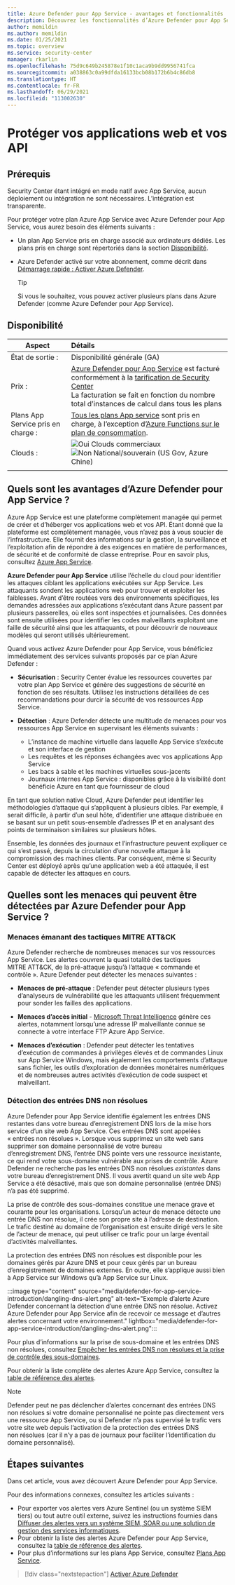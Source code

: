 ```yaml
---
title: Azure Defender pour App Service - avantages et fonctionnalités
description: Découvrez les fonctionnalités d’Azure Defender pour App Service et comment activer ce service dans votre abonnement
author: memildin
ms.author: memildin
ms.date: 01/25/2021
ms.topic: overview
ms.service: security-center
manager: rkarlin
ms.openlocfilehash: 75d9c649b245878e1f10c1aca9b9dd9956741fca
ms.sourcegitcommit: a038863c0a99dfda16133bcb08b172b6b4c86db8
ms.translationtype: HT
ms.contentlocale: fr-FR
ms.lasthandoff: 06/29/2021
ms.locfileid: "113002630"
---
```

# <a name="protect-your-web-apps-and-apis"></a>Protéger vos applications web et vos API

## <a name="prerequisites"></a>Prérequis

Security Center étant intégré en mode natif avec App Service, aucun déploiement ou intégration ne sont nécessaires. L’intégration est transparente.

Pour protéger votre plan Azure App Service avec Azure Defender pour App Service, vous aurez besoin des éléments suivants :

- Un plan App Service pris en charge associé aux ordinateurs dédiés. Les plans pris en charge sont répertoriés dans la section [Disponibilité](#availability).

- Azure Defender activé sur votre abonnement, comme décrit dans [Démarrage rapide : Activer Azure Defender](enable-azure-defender.md).

    > [!TIP]
    > Si vous le souhaitez, vous pouvez activer plusieurs plans dans Azure Defender (comme Azure Defender pour App Service).

## <a name="availability"></a>Disponibilité

| Aspect                       | Détails                                                                                                                                                                                        |
|------------------------------|:-----------------------------------------------------------------------------------------------------------------------------------------------------------------------------------------------|
| État de sortie :               | Disponibilité générale (GA)                                                                                                                                                                      |
| Prix :                     | [Azure Defender pour App Service](azure-defender.md) est facturé conformément à la [tarification de Security Center](https://azure.microsoft.com/pricing/details/security-center/)<br>La facturation se fait en fonction du nombre total d’instances de calcul dans tous les plans       |
| Plans App Service pris en charge : | [Tous les plans App service](https://azure.microsoft.com/pricing/details/app-service/plans/) sont pris en charge, à l’exception d’[Azure Functions sur le plan de consommation](../azure-functions/functions-scale.md). |
| Clouds :                      | ![Oui](./media/icons/yes-icon.png) Clouds commerciaux<br>![Non](./media/icons/no-icon.png) National/souverain (US Gov, Azure Chine)                                                     |
|                              |                                                                                                                                                                                                |

## <a name="what-are-the-benefits-of-azure-defender-for-app-service"></a>Quels sont les avantages d’Azure Defender pour App Service ?

Azure App Service est une plateforme complètement managée qui permet de créer et d’héberger vos applications web et vos API. Étant donné que la plateforme est complètement managée, vous n’avez pas à vous soucier de l’infrastructure. Elle fournit des informations sur la gestion, la surveillance et l’exploitation afin de répondre à des exigences en matière de performances, de sécurité et de conformité de classe entreprise. Pour en savoir plus, consultez [Azure App Service](https://azure.microsoft.com/services/app-service/).

**Azure Defender pour App Service** utilise l’échelle du cloud pour identifier les attaques ciblant les applications exécutées sur App Service. Les attaquants sondent les applications web pour trouver et exploiter les faiblesses. Avant d’être routées vers des environnements spécifiques, les demandes adressées aux applications s’exécutant dans Azure passent par plusieurs passerelles, où elles sont inspectées et journalisées. Ces données sont ensuite utilisées pour identifier les codes malveillants exploitant une faille de sécurité ainsi que les attaquants, et pour découvrir de nouveaux modèles qui seront utilisés ultérieurement.

Quand vous activez Azure Defender pour App Service, vous bénéficiez immédiatement des services suivants proposés par ce plan Azure Defender :

- **Sécurisation** : Security Center évalue les ressources couvertes par votre plan App Service et génère des suggestions de sécurité en fonction de ses résultats. Utilisez les instructions détaillées de ces recommandations pour durcir la sécurité de vos ressources App Service.

- **Détection** : Azure Defender détecte une multitude de menaces pour vos ressources App Service en supervisant les éléments suivants :
    - L’instance de machine virtuelle dans laquelle App Service s’exécute et son interface de gestion
    - Les requêtes et les réponses échangées avec vos applications App Service
    - Les bacs à sable et les machines virtuelles sous-jacents
    - Journaux internes App Service : disponibles grâce à la visibilité dont bénéficie Azure en tant que fournisseur de cloud

En tant que solution native Cloud, Azure Defender peut identifier les méthodologies d’attaque qui s’appliquent à plusieurs cibles. Par exemple, il serait difficile, à partir d’un seul hôte, d’identifier une attaque distribuée en se basant sur un petit sous-ensemble d’adresses IP et en analysant des points de terminaison similaires sur plusieurs hôtes.

Ensemble, les données des journaux et l’infrastructure peuvent expliquer ce qui s’est passé, depuis la circulation d’une nouvelle attaque à la compromission des machines clients. Par conséquent, même si Security Center est déployé après qu’une application web a été attaquée, il est capable de détecter les attaques en cours.


## <a name="what-threats-can-azure-defender-for-app-service-detect"></a>Quelles sont les menaces qui peuvent être détectées par Azure Defender pour App Service ?

### <a name="threats-by-mitre-attck-tactics"></a>Menaces émanant des tactiques MITRE ATT&CK

Azure Defender recherche de nombreuses menaces sur vos ressources App Service. Les alertes couvrent la quasi totalité des tactiques MITRE ATT&CK, de la pré-attaque jusqu’à l’attaque « commande et contrôle ». Azure Defender peut détecter les menaces suivantes :

- **Menaces de pré-attaque** : Defender peut détecter plusieurs types d’analyseurs de vulnérabilité que les attaquants utilisent fréquemment pour sonder les failles des applications.

- **Menaces d’accès initial** - [Microsoft Threat Intelligence](https://go.microsoft.com/fwlink/?linkid=2128684) génère ces alertes, notamment lorsqu’une adresse IP malveillante connue se connecte à votre interface FTP Azure App Service.

- **Menaces d’exécution** : Defender peut détecter les tentatives d’exécution de commandes à privilèges élevés et de commandes Linux sur App Service Windows, mais également les comportements d’attaque sans fichier, les outils d’exploration de données monétaires numériques et de nombreuses autres activités d’exécution de code suspect et malveillant.

### <a name="dangling-dns-detection"></a>Détection des entrées DNS non résolues

Azure Defender pour App Service identifie également les entrées DNS restantes dans votre bureau d’enregistrement DNS lors de la mise hors service d’un site web App Service. Ces entrées DNS sont appelées « entrées non résolues ». Lorsque vous supprimez un site web sans supprimer son domaine personnalisé de votre bureau d’enregistrement DNS, l’entrée DNS pointe vers une ressource inexistante, ce qui rend votre sous-domaine vulnérable aux prises de contrôle. Azure Defender ne recherche pas les entrées DNS non résolues *existantes* dans votre bureau d’enregistrement DNS. Il vous avertit quand un site web App Service a été désactivé, mais que son domaine personnalisé (entrée DNS) n’a pas été supprimé.

La prise de contrôle des sous-domaines constitue une menace grave et courante pour les organisations. Lorsqu’un acteur de menace détecte une entrée DNS non résolue, il crée son propre site à l’adresse de destination. Le trafic destiné au domaine de l’organisation est ensuite dirigé vers le site de l’acteur de menace, qui peut utiliser ce trafic pour un large éventail d’activités malveillantes.

La protection des entrées DNS non résolues est disponible pour les domaines gérés par Azure DNS et pour ceux gérés par un bureau d’enregistrement de domaines externes. En outre, elle s’applique aussi bien à App Service sur Windows qu’à App Service sur Linux.

:::image type="content" source="media/defender-for-app-service-introduction/dangling-dns-alert.png" alt-text="Exemple d’alerte Azure Defender concernant la détection d’une entrée DNS non résolue. Activez Azure Defender pour App Service afin de recevoir ce message et d’autres alertes concernant votre environnement." lightbox="media/defender-for-app-service-introduction/dangling-dns-alert.png":::

Pour plus d’informations sur la prise de sous-domaine et les entrées DNS non résolues, consultez [Empêcher les entrées DNS non résolues et la prise de contrôle des sous-domaines](../security/fundamentals/subdomain-takeover.md).

Pour obtenir la liste complète des alertes Azure App Service, consultez la [table de référence des alertes](alerts-reference.md#alerts-azureappserv).

> [!NOTE]
> Defender peut ne pas déclencher d’alertes concernant des entrées DNS non résolues si votre domaine personnalisé ne pointe pas directement vers une ressource App Service, ou si Defender n’a pas supervisé le trafic vers votre site web depuis l’activation de la protection des entrées DNS non résolues (car il n’y a pas de journaux pour faciliter l’identification du domaine personnalisé).

## <a name="next-steps"></a>Étapes suivantes

Dans cet article, vous avez découvert Azure Defender pour App Service. 

Pour des informations connexes, consultez les articles suivants : 

- Pour exporter vos alertes vers Azure Sentinel (ou un système SIEM tiers) ou tout autre outil externe, suivez les instructions fournies dans [Diffuser des alertes vers un système SIEM, SOAR ou une solution de gestion des services informatiques](export-to-siem.md).
- Pour obtenir la liste des alertes Azure Defender pour App Service, consultez la [table de référence des alertes](alerts-reference.md#alerts-azureappserv).
- Pour plus d’informations sur les plans App Service, consultez [Plans App Service](https://azure.microsoft.com/pricing/details/app-service/plans/).
> [!div class="nextstepaction"]
> [Activer Azure Defender](enable-azure-defender.md)